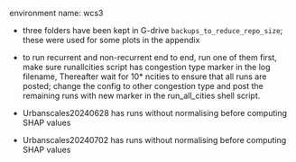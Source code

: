environment name: wcs3
- three folders have been kept in G-drive `backups_to_reduce_repo_size`; these were used for some plots in the appendix
- to run recurrent and non-recurrent end to end, run one of them first, make sure runallcities script has congestion type marker in the log filename, Thereafter wait for 10* ncities to ensure that all runs are posted; change the config to other congestion type and post the remaining runs with new marker in the run_all_cities shell script.


- Urbanscales20240628 has runs without normalising before computing SHAP values
- Urbanscales20240702 has runs without normalising before computing SHAP values
